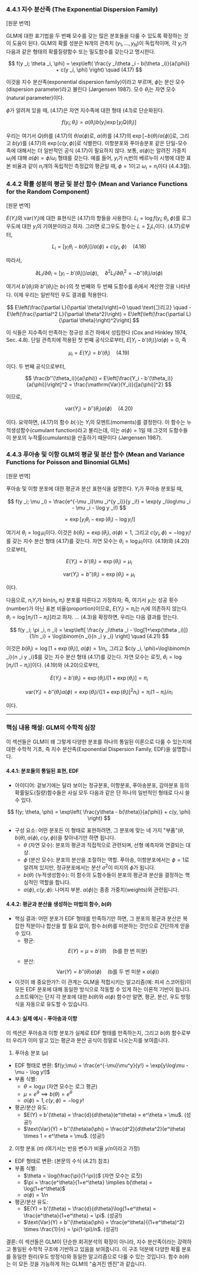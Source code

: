 ### 4.4.1 지수 분산족 (The Exponential Dispersion Family)

[원문 번역]

GLM에 대한 표기법을 두 번째 모수를 갖는 많은 분포들을 다룰 수 있도록 확장하는 것이 도움이 된다. GLM의 확률 성분은 N개의 관측치 $(y _1, \dots, y _N)$이 독립적이며, 각 $y _i$가 다음과 같은 형태의 확률질량함수 또는 밀도함수를 갖는다고 명시한다.

$$
f(y _i; \theta _i, \phi) 
= \exp\left( \frac{y _i\theta _i - b(\theta _i)}{a(\phi)} + c(y _i, \phi) \right)
\quad (4.17)
$$

이것을 지수 분산족(exponential dispersion family)이라고 부르며, $\phi$는 분산 모수(dispersion parameter)라고 불린다 (Jørgensen 1987). 모수 $\theta _i$는 자연 모수(natural parameter)이다.

$\phi$가 알려져 있을 때, (4.17)은 자연 지수족에 대한 형태 (4.1)로 단순화된다.

$$ f(y _i; \theta _i) = a(\theta _i)b(y _i)\exp[y _i Q(\theta _i)] $$

우리는 여기서 $Q(\theta)$를 (4.17)의 $\theta/a(\phi)$로, $a(\theta)$를 (4.17)의 $\exp[-b(\theta)/a(\phi)]$로, 그리고 $b(y)$를 (4.17)의 $\exp[c(y, \phi)]$로 식별한다. 이항분포와 푸아송분포 같은 단일-모수 족에 대해서는 더 일반적인 공식 (4.17)이 필요하지 않다. 보통, $a(\phi)$는 알려진 가중치 $\omega _i$에 대해 $a(\phi) = \phi/\omega _i$ 형태를 갖는다. 예를 들어, $y _i$가 $n _i$번의 베르누이 시행에 대한 표본 비율과 같이 $n _i$개의 독립적인 측정값의 평균일 때, $\phi=1$이고 $\omega _i=n _i$이다 (4.4.3절).

### 4.4.2 확률 성분의 평균 및 분산 함수 (Mean and Variance Functions for the Random Component)

[원문 번역]

$E(Y _i)$와 $\text{var}(Y _i)$에 대한 표현식은 (4.17)의 항들을 사용한다. $L _i = \log f(y _i; \theta _i, \phi)$를 로그우도에 대한 $y _i$의 기여분이라고 하자. 그러면 로그우도 함수는 $L=\sum _i L _i$이다. (4.17)로부터,

$$ L _i = [y _i\theta _i - b(\theta _i)]/a(\phi) + c(y _i, \phi) \quad (4.18) $$

따라서,

$$ \partial L _i / \partial \theta _i = [y _i - b'(\theta _i)]/a(\phi), \quad \partial^2 L _i / \partial \theta _i^2 = -b''(\theta _i)/a(\phi) $$

여기서 $b'(\theta _i)$와 $b''(\theta _i)$는 $b(\cdot)$의 첫 번째와 두 번째 도함수를 $\theta _i$에서 계산한 것을 나타낸다. 이제 우리는 일반적인 우도 결과를 적용한다.

$$ E\left(\frac{\partial L}{\partial \theta}\right)=0 \quad \text{그리고} \quad -E\left(\frac{\partial^2 L}{\partial \theta^2}\right) = E\left[\left(\frac{\partial L}{\partial \theta}\right)^2\right] $$

이 식들은 지수족이 만족하는 정규성 조건 하에서 성립한다 (Cox and Hinkley 1974, Sec. 4.8). 단일 관측치에 적용된 첫 번째 공식으로부터, $E[Y _i - b'(\theta _i)]/a(\phi)=0$, 즉

$$ \mu _i = E(Y _i) = b'(\theta _i) \quad (4.19) $$

이다. 두 번째 공식으로부터,

$$
\frac{b''(\theta_i)}{a(\phi)}
= E\left[\frac{Y_i - b'(\theta_i)}{a(\phi)}\right]^2
= \frac{\mathrm{Var}(Y_i)}{[a(\phi)]^2}
$$


이므로,

$$ \text{var}(Y _i) = b''(\theta _i)a(\phi) \quad (4.20) $$

이다. 요약하면, (4.17)의 함수 $b(\cdot)$는 $Y _i$의 모멘트(moments)를 결정한다. 이 함수는 누적생성함수(cumulant function)라고 불리는데, 이는 $a(\phi)=1$일 때 그것의 도함수들이 분포의 누적률(cumulants)을 산출하기 때문이다 (Jørgensen 1987).

### 4.4.3 푸아송 및 이항 GLM의 평균 및 분산 함수 (Mean and Variance Functions for Poisson and Binomial GLMs)

[원문 번역]

푸아송 및 이항 분포에 대한 평균과 분산 표현식을 설명한다. $Y _i$가 푸아송 분포일 때,

$$ f(y _i; \mu _i) = \frac{e^{-\mu _i}\mu _i^{y _i}}{y _i!} = \exp(y _i\log\mu _i - \mu _i - \log y _i!) $$

$$ = \exp[y _i\theta _i - \exp(\theta _i) - \log y _i!] $$

여기서 $\theta _i=\log\mu _i$이다. 이것은 $b(\theta _i)=\exp(\theta _i)$, $a(\phi)=1$, 그리고 $c(y _i, \phi)=-\log y _i!$를 갖는 지수 분산 형태 (4.17)를 갖는다. 자연 모수는 $\theta _i = \log\mu _i$이다. (4.19)와 (4.20)으로부터,

$$ E(Y _i) = b'(\theta _i) = \exp(\theta _i) = \mu _i $$

$$ \text{var}(Y _i) = b''(\theta _i) = \exp(\theta _i) = \mu _i $$

이다.

다음으로, $n _i Y _i$가 $\text{bin}(n _i, \pi _i)$ 분포를 따른다고 가정하자; 즉, 여기서 $y _i$는 성공 횟수(number)가 아닌 표본 비율(proportion)이므로, $E(Y _i)=\pi _i$는 $n _i$에 의존하지 않는다. $\theta _i=\log[\pi _i/(1-\pi _i)]$라고 하자. ... (4.3)을 확장하면, 우리는 다음 결과를 얻는다.

$$ f(y _i; \pi _i, n _i) = \exp\left[ \frac{y _i\theta _i - \log[1+\exp(\theta _i)]}{1/n _i} + \log\binom{n _i}{n _i y _i} \right] \quad (4.21) $$

이것은 $b(\theta _i)=\log[1+\exp(\theta _i)]$, $a(\phi)=1/n _i$, 그리고 $c(y _i, \phi)=\log\binom{n _i}{n _i y _i}$를 갖는 지수 분산 형태 (4.17)를 갖는다. 자연 모수는 로짓, $\theta _i=\log[\pi _i/(1-\pi _i)]$이다. (4.19)와 (4.20)으로부터,

$$ E(Y _i) = b'(\theta _i) = \exp(\theta _i)/[1+\exp(\theta _i)] = \pi _i $$

$$ \text{var}(Y _i) = b''(\theta _i)a(\phi) = \exp(\theta _i)/\{[1+\exp(\theta _i)]^2 n _i\} = \pi _i(1-\pi _i)/n _i $$

이다.

---

### 핵심 내용 해설: GLM의 수학적 심장

이 섹션들은 GLM이 왜 그렇게 다양한 분포를 하나의 통일된 이론으로 다룰 수 있는지에 대한 수학적 기초, 즉 지수 분산족(Exponential Dispersion Family, EDF)을 설명합니다.

#### 4.4.1: 분포들의 통일된 표현, EDF

*   아이디어: 겉보기에는 달라 보이는 정규분포, 이항분포, 푸아송분포, 감마분포 등의 확률밀도(질량)함수들은 사실 모두 다음과 같은 단 하나의 일반적인 형태로 다시 쓸 수 있다.

$$
f(y; \theta, \phi)
= \exp\left( \frac{y\theta - b(\theta)}{a(\phi)} + c(y, \phi) \right)
$$


*   구성 요소: 어떤 분포든 이 형태로 표현하려면, 그 분포에 맞는 네 가지 "부품"($\theta, b(\theta), a(\phi), c(y,\phi)$)을 찾아내기만 하면 됩니다.
    *   $\theta$ (자연 모수): 분포의 평균과 직접적으로 관련되며, 선형 예측자와 연결되는 대상.
    *   $\phi$ (분산 모수): 분포의 분산을 조절하는 역할. 푸아송, 이항분포에서는 $\phi=1$로 알려져 있지만, 정규분포에서는 분산 $\sigma^2$이 미지의 $\phi$가 됩니다.
    *   $b(\theta)$ (누적생성함수): 이 함수의 도함수들이 분포의 평균과 분산을 결정하는 핵심적인 역할을 합니다.
    *   $a(\phi), c(y,\phi)$: 나머지 부분. $a(\phi)$는 종종 가중치(weights)와 관련됩니다.

#### 4.4.2: 평균과 분산을 생성하는 마법의 함수, $b(\theta)$

*   핵심 결과: 어떤 분포가 EDF 형태를 만족하기만 하면, 그 분포의 평균과 분산은 복잡한 적분이나 합산을 할 필요 없이, 함수 $b(\theta)$를 미분하는 것만으로 간단하게 얻을 수 있다.
    *   평균: $$ E(Y) = \mu = b'(\theta) \quad (\text{b를 한 번 미분}) $$
    *   분산: $$ \text{Var}(Y) = b''(\theta)a(\phi) \quad (\text{b를 두 번 미분} \times a(\phi)) $$
*   이것이 왜 중요한가?: 이 관계는 GLM을 적합시키는 알고리즘(예: 피셔 스코어링)이 모든 EDF 분포에 대해 동일한 방식으로 작동할 수 있게 하는 이론적 기반이 됩니다. 소프트웨어는 단지 각 분포에 대한 $b(\theta)$와 $a(\phi)$ 함수만 알면, 평균, 분산, 우도 방정식을 자동으로 유도할 수 있습니다.

#### 4.4.3: 실제 예시 - 푸아송과 이항

이 섹션은 푸아송과 이항 분포가 실제로 EDF 형태를 만족하는지, 그리고 $b(\theta)$ 함수로부터 우리가 이미 알고 있는 평균과 분산 공식이 정말로 나오는지를 보여줍니다.

1. 푸아송 분포 ($\mu$)
*   EDF 형태로 변환: $f(y;\mu) = \frac{e^{-\mu}\mu^y}{y!} = \exp[y\log\mu - \mu - \log y!]$
*   부품 식별:
    *   $\theta = \log\mu$ (자연 모수는 로그 평균)
    *   $\mu = e^\theta \implies b(\theta) = e^\theta$
    *   $a(\phi)=1, c(y,\phi)=-\log y!$
*   평균/분산 유도:
    *   $E(Y) = b'(\theta) = \frac{d}{d\theta}(e^\theta) = e^\theta = \mu$. (성공!)
    *   $\text{Var}(Y) = b''(\theta)a(\phi) = \frac{d^2}{d\theta^2}(e^\theta) \times 1 = e^\theta = \mu$. (성공!)

2. 이항 분포 ($\pi$) (여기서는 반응 변수가 비율 $y/n$이라고 가정)
*   EDF 형태로 변환: (본문의 수식 (4.21) 참조)
*   부품 식별:
    *   $\theta = \log(\frac{\pi}{1-\pi})$ (자연 모수는 로짓)
    *   $\pi = \frac{e^\theta}{1+e^\theta} \implies b(\theta) = \log(1+e^\theta)$
    *   $a(\phi)=1/n$
*   평균/분산 유도:
    *   $E(Y) = b'(\theta) = \frac{d}{d\theta}\log(1+e^\theta) = \frac{e^\theta}{1+e^\theta} = \pi$. (성공!)
    *   $\text{Var}(Y) = b''(\theta)a(\phi) = \frac{e^\theta}{(1+e^\theta)^2} \times \frac{1}{n} = \pi(1-\pi)/n$. (성공!)

결론: 이 섹션들은 GLM이 단순한 회귀분석의 확장이 아니라, 지수 분산족이라는 강력하고 통일된 수학적 구조에 기반하고 있음을 보여줍니다. 이 구조 덕분에 다양한 확률 분포를 동일한 원리(우도 방정식)와 동일한 알고리즘으로 다룰 수 있는 것입니다. 함수 $b(\theta)$는 이 모든 것을 가능하게 하는 GLM의 "숨겨진 엔진"과 같습니다.
